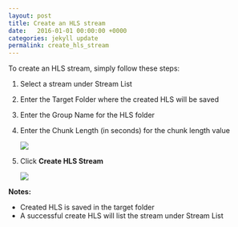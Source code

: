 ```yaml
---
layout: post
title: Create an HLS stream
date:   2016-01-01 00:00:00 +0000
categories: jekyll update
permalink: create_hls_stream
---
```


To create an HLS stream, simply follow these steps:

1. Select a stream under Stream List
   
2. Enter the Target Folder where the created HLS will be saved
   
3. Enter the Group Name for the HLS folder
   
4. Enter the Chunk Length (in seconds) for the chunk length value
   
   ![]({{site.url}}{{site.baseurl}}/assets/image5.jpg)
   
5. Click **Create HLS Stream**
   
   ![]({{site.url}}{{site.baseurl}}/assets/image6.jpg)

**Notes:**

- Created HLS is saved in the target folder
- A successful create HLS will list the stream under Stream List

